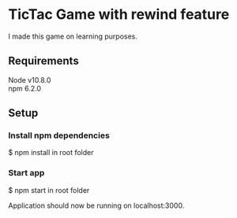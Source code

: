 # TicTac Game with rewind feature

I made this game on learning purposes.

## Requirements  

Node v10.8.0  
npm 6.2.0  

## Setup  

### Install npm dependencies  
$ npm install in root folder

### Start app
$ npm start in root folder

Application should now be running on localhost:3000.  
